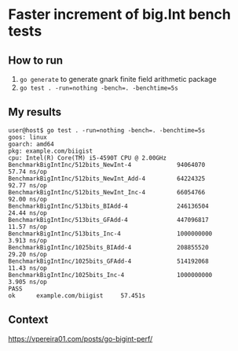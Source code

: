 # Faster increment of big.Int bench tests

## How to run

1. `go generate` to generate gnark finite field arithmetic package
2. `go test . -run=nothing -bench=. -benchtime=5s`

## My results

```
user@host$ go test . -run=nothing -bench=. -benchtime=5s
goos: linux
goarch: amd64
pkg: example.com/biigist
cpu: Intel(R) Core(TM) i5-4590T CPU @ 2.00GHz
BenchmarkBigIntInc/512bits_NewInt-4             94064070                57.74 ns/op
BenchmarkBigIntInc/512bits_NewInt_Add-4         64224325                92.77 ns/op
BenchmarkBigIntInc/512bits_NewInt_Inc-4         66054766                92.00 ns/op
BenchmarkBigIntInc/513bits_BIAdd-4              246136504               24.44 ns/op
BenchmarkBigIntInc/513bits_GFAdd-4              447096817               11.57 ns/op
BenchmarkBigIntInc/513bits_Inc-4                1000000000               3.913 ns/op
BenchmarkBigIntInc/1025bits_BIAdd-4             208855520               29.20 ns/op
BenchmarkBigIntInc/1025bits_GFAdd-4             514192068               11.43 ns/op
BenchmarkBigIntInc/1025bits_Inc-4               1000000000               3.905 ns/op
PASS
ok      example.com/biigist     57.451s
```

## Context 

https://vpereira01.com/posts/go-bigint-perf/